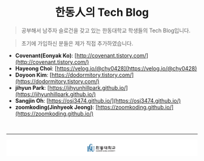 <div align=center>

# 한동人의 Tech Blog

</div>

> 공부해서 남주자 슬로건을 갖고 있는 한동대학교 학생들의 Tech Blog입니다.

> 초기에 가입하신 분들은 제가 직접 추가하였습니다.

- __Covenant(Eonyak Ko)__: [http://covenant.tistory.com/](http://covenant.tistory.com/)
- __Hayeong Choi__: [https://velog.io/@chy0428](https://velog.io/@chy0428)
- __Doyoon Kim__: [https://dodormitory.tistory.com/](https://dodormitory.tistory.com/)
- __jihyun Park__: [https://jihyunhillpark.github.io/](https://jihyunhillpark.github.io/)
- __Sangjin Oh__: [https://osj3474.github.io/](https://osj3474.github.io/)
- __zoomkoding(Jinhyeok Jeong)__: [https://zoomkoding.github.io/](https://zoomkoding.github.io/)

<br />

-------------

![logo](./static/logo_resize.png)
